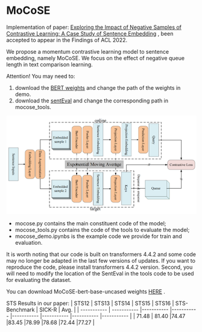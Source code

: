 # MoCoSE
Implementation of paper: [Exploring the Impact of Negative Samples of Contrastive Learning: A Case Study of Sentence Embedding]()
, been accepted to appear in the Findings of ACL 2022.

We propose a momentum contrastive learning model to sentence embedding, namely MoCoSE. We focus on the effect of negative queue length in text comparison learning.

Attention! You may need to:
1. download the [BERT weights](https://drive.google.com/file/d/1eG0zFgVH2PBBXUnYMgs_K9ODSV5ppoyd/view?usp=sharing) and change the path of the weights in demo. 
2. download the [sentEval](https://drive.google.com/file/d/1VNWVejfoLoZvmZOrmqnHw6Cbmffd4sWd/view?usp=sharing) and change the corresponding path in mocose_tools.

![architecture](architecture.png "Architecture of MoCoSE")

- mocose.py contains the main constituent code of the model;
- mocose_tools.py contains the code of the tools to evaluate the model;
- mocose_demo.ipynbs is the example code we provide for train and evaluation.

It is worth noting that our code is built on transformers 4.4.2 and some code may no longer be adapted in the last few versions of updates. If you want to reproduce the code, please install transformers 4.4.2 version. Second, you will need to modify the location of the SentEval in the tools code to be used for evaluating the dataset.

You can download MoCoSE-bert-base-uncased weights [HERE](https://drive.google.com/file/d/19eevBsaz8ApjgPfyx_hUtUsNlFYQ7riL/view?usp=sharing) .

STS Results in our paper:
| STS12      | STS13 | STS14 | STS15 | STS16 | STS-Benchmark | SICK-R | Avg. |
| ----------- | ----------- |----------- |----------- |----------- |----------- |----------- |----------- |
| 71.48      | 81.40       |74.47       |83.45       |78.99       |78.68       |72.44       |77.27       |
